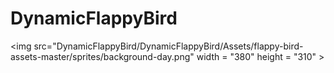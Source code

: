 # DynamicFlappyBird

<img src="DynamicFlappyBird/DynamicFlappyBird/Assets/flappy-bird-assets-master/sprites/background-day.png" width = "380" height = "310" >
